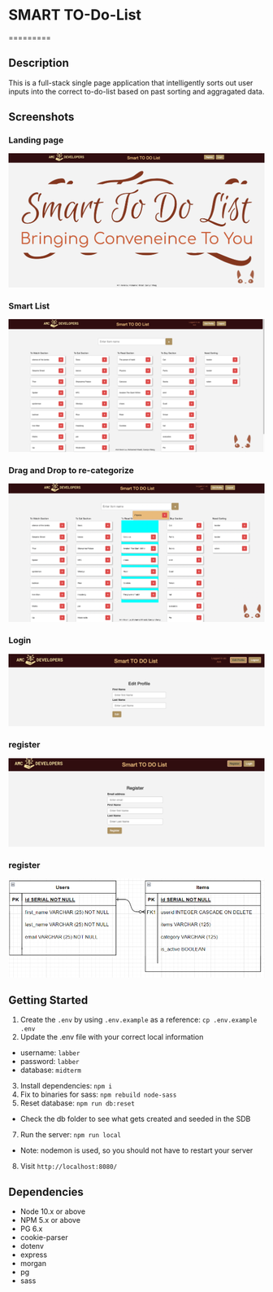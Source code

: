 # SMART TO-Do-List
=========

## Description

This is a full-stack single page application that intelligently sorts out user inputs into the correct to-do-list based on past sorting and aggragated data.

## Screenshots

### Landing page
!["Log In"](./readme_images/landing-page.png)

### Smart List
!["Log In"](./readme_images/smart-list.png)

### Drag and Drop to re-categorize
!["Log In"](./readme_images/drag-drop.png)

### Login
!["Log In"](./readme_images/login.png)

### register
!["Log In"](./readme_images/register.png)

### register
!["Log In"](./readme_images/ERD_mockup.png)

## Getting Started

1. Create the `.env` by using `.env.example` as a reference: `cp .env.example .env`
2. Update the .env file with your correct local information 
  - username: `labber` 
  - password: `labber` 
  - database: `midterm`
3. Install dependencies: `npm i`
4. Fix to binaries for sass: `npm rebuild node-sass`
5. Reset database: `npm run db:reset`
  - Check the db folder to see what gets created and seeded in the SDB
7. Run the server: `npm run local`
  - Note: nodemon is used, so you should not have to restart your server
8. Visit `http://localhost:8080/`


## Dependencies

- Node 10.x or above
- NPM 5.x or above
- PG 6.x
- cookie-parser
- dotenv
- express
- morgan
- pg
- sass

